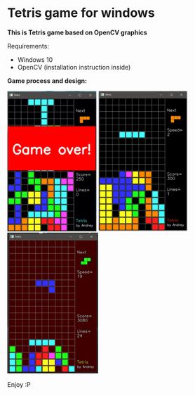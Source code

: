 # Tetris game for windows

**This is Tetris game based on OpenCV graphics**

Requirements:
+ Windows 10
+ OpenCV (installation instruction inside)

**Game process and design:**

<img src="tetris/resources/example0.jpg" style="zoom: 40%;" />

<img src="tetris/resources/example1.jpg" style="zoom: 40%;" />

<img src="tetris/resources/example2.jpg" style="zoom:40%;" />


Enjoy :P
